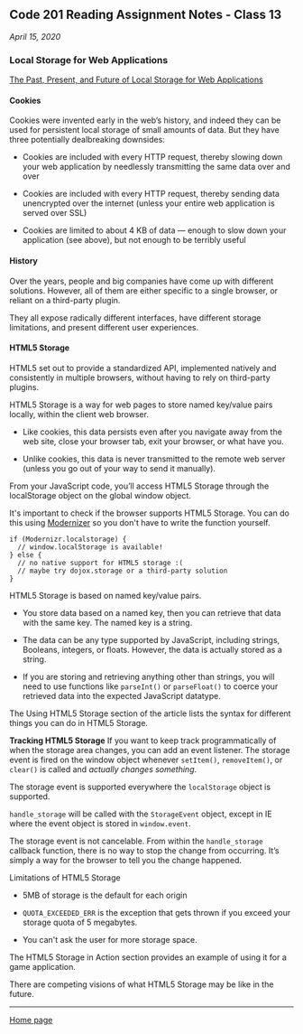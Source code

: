 ## Code 201 Reading Assignment Notes - Class 13

_April 15, 2020_

### Local Storage for Web Applications
[The Past, Present, and Future of Local Storage for Web Applications](http://diveinto.html5doctor.com/storage.html)

#### Cookies
Cookies were invented early in the web’s history, and indeed they can be used for persistent local storage of small amounts of data. But they have three potentially dealbreaking downsides:

- Cookies are included with every HTTP request, thereby slowing down your web application by needlessly transmitting the same data over and over

- Cookies are included with every HTTP request, thereby sending data unencrypted over the internet (unless your entire web application is served over SSL)

- Cookies are limited to about 4 KB of data — enough to slow down your application (see above), but not enough to be terribly useful

#### History
Over the years, people and big companies have come up with different solutions. However, all of them are either specific to a single browser, or reliant on a third-party plugin. 

They all expose radically different interfaces, have different storage limitations, and present different user experiences.

#### HTML5 Storage

HTML5 set out to provide a standardized API, implemented natively and consistently in multiple browsers, without having to rely on third-party plugins.

HTML5 Storage is a way for web pages to store named key/value pairs locally, within the client web browser. 

- Like cookies, this data persists even after you navigate away from the web site, close your browser tab, exit your browser, or what have you. 

- Unlike cookies, this data is never transmitted to the remote web server (unless you go out of your way to send it manually).

From your JavaScript code, you’ll access HTML5 Storage through the localStorage object on the global window object.

It's important to check if the browser supports HTML5 Storage. You can do this using [Modernizer](http://diveinto.html5doctor.com/detect.html#modernizr) so you don't have to write the function yourself.

```
if (Modernizr.localstorage) {
  // window.localStorage is available!
} else {
  // no native support for HTML5 storage :(
  // maybe try dojox.storage or a third-party solution
}
```
HTML5 Storage is based on named key/value pairs. 

- You store data based on a named key, then you can retrieve that data with the same key. The named key is a string. 

- The data can be any type supported by JavaScript, including strings, Booleans, integers, or floats. However, the data is actually stored as a string. 
- If you are storing and retrieving anything other than strings, you will need to use functions like `parseInt()` or `parseFloat()` to coerce your retrieved data into the expected JavaScript datatype.

The Using HTML5 Storage section of the article lists the syntax for different things you can do in HTML5 Storage.

**Tracking HTML5 Storage**
If you want to keep track programmatically of when the storage area changes, you can add an event listener. The storage event is fired on the window object whenever `setItem()`, `removeItem()`, or `clear()` is called and _actually changes something_. 

The storage event is supported everywhere the `localStorage` object is supported.

`handle_storage` will be called with the `StorageEvent` object, except in IE where the event object is stored in `window.event`.

The storage event is not cancelable. From within the `handle_storage` callback function, there is no way to stop the change from occurring. It’s simply a way for the browser to tell you the change happened.

Limitations of HTML5 Storage
- 5MB of storage is the default for each origin

- `QUOTA_EXCEEDED_ERR` is the exception that gets thrown if you exceed your storage quota of 5 megabytes. 

- You can't ask the user for more storage space.

The HTML5 Storage in Action section provides an example of using it for a game application.

There are competing visions of what HTML5 Storage may be like in the future. 

---
[Home page](https://marlene-rinker.github.io/reading-notes/)